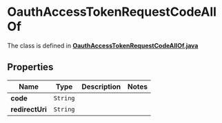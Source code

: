 

# OauthAccessTokenRequestCodeAllOf

The class is defined in **[OauthAccessTokenRequestCodeAllOf.java](../../src/main/java/org/openapitools/model/OauthAccessTokenRequestCodeAllOf.java)**

## Properties

Name | Type | Description | Notes
------------ | ------------- | ------------- | -------------
**code** | `String` |  | 
**redirectUri** | `String` |  | 




